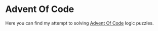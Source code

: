 # Advent Of Code

Here you can find my attempt to solving [Advent Of Code](https://adventofcode.com) logic puzzles.
